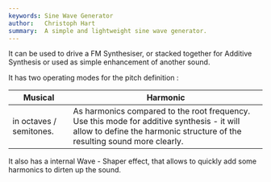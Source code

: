 ```yaml
---
keywords: Sine Wave Generator
author:   Christoph Hart
summary:  A simple and lightweight sine wave generator.
---
```


It can be used to drive a FM Synthesiser, or stacked together for Additive Synthesis or used as simple enhancement of another sound.

It has two operating modes for the pitch definition :
	
| Musical | Harmonic |
| --- | ----- |
| in octaves / semitones. | As harmonics compared to the root frequency. Use this mode for additive synthesis - it will allow to define the harmonic structure of the resulting sound more clearly. |
	
It also has a internal Wave - Shaper effect, that allows to quickly add some harmonics to dirten up the sound.

